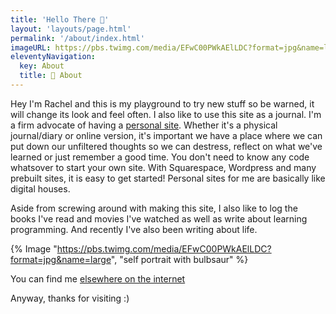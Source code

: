 ```yaml
---
title: 'Hello There 👋'
layout: 'layouts/page.html'
permalink: '/about/index.html'
imageURL: https://pbs.twimg.com/media/EFwC00PWkAElLDC?format=jpg&name=large
eleventyNavigation:
  key: About
  title: 🐀 About
---
```


Hey I'm Rachel and this is my playground to try new stuff so be warned, it will change its look and feel often.
I also like to use this site as a journal. I'm a firm advocate of having a [personal site](https://www.jvt.me/posts/2019/07/22/why-website/).
Whether it's a physical journal/diary or online version, it's important we have a place where we can put down our unfiltered thoughts so we can destress, reflect on what we've learned or just remember a good time. You don't need
to know any code whatsover to start your own site. With Squarespace, Wordpress and many prebuilt sites, it is easy to
get started! Personal sites for me are basically like digital houses.

Aside from screwing around with making this site, I also like to log the books I've read and movies I've watched 
as well as write about learning programming. And recently I've also been writing about life.

{% Image "https://pbs.twimg.com/media/EFwC00PWkAElLDC?format=jpg&name=large", "self portrait with bulbsaur" %}


You can find me [elsewhere on the internet](https://smolcodes.netlify.app/links/)

Anyway, thanks for visiting :)